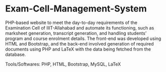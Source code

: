 # Exam-Cell-Management-System
PHP-based website to meet the day-to-day requirements of the Examination Cell of IIIT-Allahabad and automate its functioning, such as marksheet generation, transcript generation, and handling students’ program and course enrolment details. The front-end was developed using HTML and Bootstrap, and the back-end involved generation of required documents using PHP and LaTeX with the data being fetched from the database.

Tools/Softwares: PHP, HTML, Bootstrap, MySQL, LaTeX
